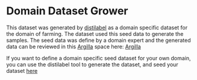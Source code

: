 # Domain Dataset Grower

This dataset was generated by [distilabel](https://distilabel.argilla.io/latest/) as a domain specific dataset for the domain of farming. The dataset used this seed data to generate the samples. The seed data was define by a domain expert and the generated data can be reviewed in this [Argilla](https://argilla.io/) space here: [Argilla](https://huggingface.co/spaces/argilla/farming)

If you want to define a domain specific seed dataset for your own domain, you can use the distilabel tool to generate the dataset, and seed your dataset [here](https://huggingface.co/spaces/argilla/domain-specific-seed)

